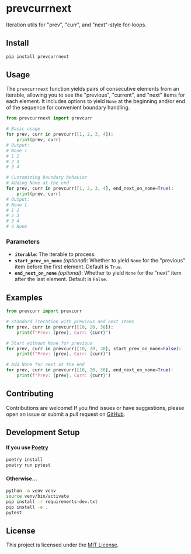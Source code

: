 # prevcurrnext

Iteration utils for "prev", "curr", and "next"-style for-loops.

## Install

```bash
pip install prevcurrnext
```

## Usage

The `prevcurrnext` function yields pairs of consecutive elements from an iterable, allowing you to see the "previous", "current", and "next" items for each element. It includes options to yield `None` at the beginning and/or end of the sequence for convenient boundary handling.

```python
from prevcurrnext import prevcurr

# Basic usage
for prev, curr in prevcurr([1, 2, 3, 4]):
    print(prev, curr)
# Output:
# None 1
# 1 2
# 2 3
# 3 4

# Customizing boundary behavior
# Adding None at the end
for prev, curr in prevcurr([1, 2, 3, 4], end_next_on_none=True):
    print(prev, curr)
# Output:
# None 1
# 1 2
# 2 3
# 3 4
# 4 None
```

### Parameters

- **`iterable`**: The iterable to process.
- **`start_prev_on_none`** *(optional)*: Whether to yield `None` for the "previous" item before the first element. Default is `True`.
- **`end_next_on_none`** *(optional)*: Whether to yield `None` for the "next" item after the last element. Default is `False`.

## Examples

```python
from prevcurr import prevcurr

# Standard iteration with previous and next items
for prev, curr in prevcurr([10, 20, 30]):
    print(f"Prev: {prev}, Curr: {curr}")

# Start without None for previous
for prev, curr in prevcurr([10, 20, 30], start_prev_on_none=False):
    print(f"Prev: {prev}, Curr: {curr}")

# Add None for next at the end
for prev, curr in prevcurr([10, 20, 30], end_next_on_none=True):
    print(f"Prev: {prev}, Curr: {curr}")
```

## Contributing

Contributions are welcome! If you find issues or have suggestions, please open an issue or submit a pull request on [GitHub](https://github.com/yourusername/prevcurr).

## Development Setup

#### If you use [Poetry](https://python-poetry.org/)

```bash
poetry install
poetry run pytest
```

#### Otherwise...

```bash
python -m venv venv
source venv/bin/activate
pip install -r requirements-dev.txt
pip install -e .
pytest
```

## License

This project is licensed under the [MIT License](LICENSE).
